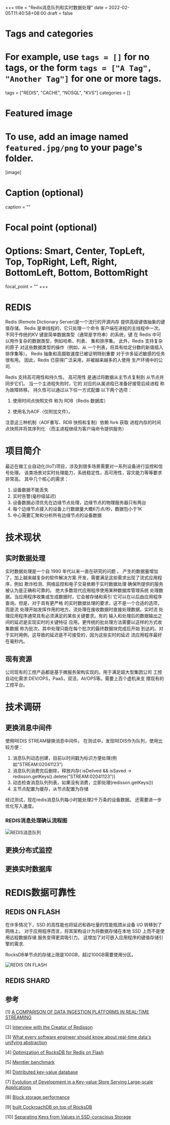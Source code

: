 +++
title = "Redis消息队列和实时数据处理"
date = 2022-02-05T11:40:58+08:00
draft = false

# Tags and categories
# For example, use `tags = []` for no tags, or the form `tags = ["A Tag", "Another Tag"]` for one or more tags.
tags = ["REDIS", "CACHE", "NOSQL", "KVS"]
categories = []

# Featured image
# To use, add an image named `featured.jpg/png` to your page's folder. 
[image]
  # Caption (optional)
  caption = ""

  # Focal point (optional)
  # Options: Smart, Center, TopLeft, Top, TopRight, Left, Right, BottomLeft, Bottom, BottomRight
  focal_point = ""
+++

# REDIS

Redis (Remote Dictionary Server)是一个流行的开源内存
提供高级键值抽象的键值存储。
Redis 是单线程的，它只处理一个命令
客户端在进程的主线程中一次。 不同于传统的KV
键是简单数据类型（通常是字符串）的系统，键
在 Redis 中可以用作复杂的数据类型，例如哈希、列表、
集和排序集。 此外，Redis 支持复杂的原子
对这些数据类型的操作（例如，从
一个列表，将具有给定分数的新值插入排序集等）。
Redis 抽象和高摄取速度已被证明特别重要
对于许多延迟敏感的任务很有用。 因此，Redis
已获得广泛采用，并被越来越多的人使用
生产环境中的公司.

Redis 支持高可用性和持久性。 高可用性
是通过将数据从主节点复制到
从节点并同步它们。 当一个主进程失败时，它的
对应的从属进程已准备好接管后续进程
称为故障转移。 持久性可以通过以下任一方式配置
以下两个选项：

1. 使用时间点快照文件
称为 RDB（Redis 数据库）

2. 使用名为AOF（仅附加文件）。

注意这三种机制（AOF重写、RDB 快照和复制）依赖 fork 获取
进程内存的时间点快照并将其序列化
（而主进程继续为客户端命令提供服务）

# 项目简介

最近在做工业自动化(IIoT)项目，涉及到很多场景需要对一系列设备进行监控和信号处理。
该类场景对实时处理能力，系统稳定性，高可用性，容灾能力等等要求非常高。
其中几个核心的需求：

1. 设备数据不能丢失
2. 实时告警(毫秒级延迟)
3. 设备数据必须优先在边缘节点处理，边缘节点的物理服务器只有两台
4. 每个边缘节点接入的设备上行数据量大概6万点/秒，数据包小于1K
5. 中心需要汇聚和分析所有边缘节点的设备数据

# 技术现状

## 实时数据处理

实时数据处理是一个自 1990 年代以来一直在研究的问题 。
产生的数据量增加了，加上越来越复杂的软件解决方案
开发，需要满足这些需求出现了流式应用程序，例如
欺诈检测、网络监控和电子交易依赖于实时数据处理
确保所提供的服务被认为是正确和可靠的。
绝大多数现代应用程序使用某种数据库管理系统
处理数据。当应用程序收集或生成数据时，它会被存储和索引
它可以在以后由应用程序查询。但是，对于具有更严格
的实时数据处理的要求，这不是一个合适的选项，而是流
处理开始发挥作用的地方。流处理在接收数据时直接处理数据。实时流
处理应用程序通常具有必须满足的某些关键要求。有的
输入和处理后的数据输出之间的延迟是实现实时的关键特征
应用。更传统的批处理方法需要以这样的方式收集数据
称为批次，其中处理只能在每个批次的最终数据块完成后开始
到达的。对于实时用例，这导致的延迟是不可接受的，因为这些实时的延迟
流应用程序最好在毫秒内。

## 现有资源

公司现有的工控产品都是基于微服务架构实现的。用于满足超大型集团公司
工控自动化需求:DEV/OPS，PaaS，双活，AI/OPS等。需要上百个虚机来支
撑现有的工控平台。

# 技术调研

## 更换消息中间件

使用REDIS STREAM替换消息中间件。
在测试中，发现REDIS作为队列，使用比较方便：

1. 消息队列动态创建，目前以时间戳为标识方便处理(例如"STREAM:02041123")
2. 消息队列消费完后删除，释放内存( isDelived && isSaved  -> redisson.getKeys().delete("STREAM:02041123"))
3. 动态检查消息队列列表，如果没有消费，立即处理(redisson.getKeys())
4. 主节点配置为缓存，从节点配置为存储

经过测试，现在redis消息队列每小时能处理2千万条的设备数据。
还需要进一步优化写入速度。

### REDIS消息处理确认流程图

![REDIS消息队列](/img/redis-stream.svg)

## 更换分布式监控
## 更换实时数据库


# REDIS数据可靠性

## REDIS ON FLASH

在许多情况下，SSD 的高性能也将延迟和吞吐量的性能瓶颈从设备 I/O 转移到了网络上。
对于应用程序而言，将其架构设计为将数据存储在本地 SSD 上而不是使用远程数据存储
服务变得更具吸引力。 这增加了对可嵌入应用程序的键值存储引擎的需求.

RocksDB单节点的存储上限是100GB，超过100GB需要使用分区。

![REDIS ON FLASH](/img/redis-on-flash.svg)

## REDIS SHARD











## 参考

[1] [A COMPARISON OF DATA INGESTION PLATFORMS IN REAL-TIME STREAMING](https://www.doria.fi/bitstream/handle/10024/177865/tallberg_sebastian.pdf?sequence=2&isAllowed=y)

[2] [Interview with the Creator of Redisson](https://www.alibabacloud.com/blog/interview-with-the-creator-of-redisson-building-an-open-source-enterprise-redis-client_593854)

[3] [What every software engineer should know about real-time data's unifying abstraction](https://engineering.linkedin.com/distributed-systems/log-what-every-software-engineer-should-know-about-real-time-datas-unifying)

[4] [Optimization of RocksDB for Redis on Flash](http://www.kereno.com/rocksdb-rof.pdf)

[5] [Memtier benchmark](https://github.com/RedisLabs/memtier_benchmark)

[6] [Distributed key-value database](https://tikv.org/docs/5.1/reference/architecture/overview/)

[7] [Evolution of Development in a Key-value Store Serving Large-scale Applications](https://dl.acm.org/doi/fullHtml/10.1145/3483840)

[8] [Block storage performance](https://cloud.google.com/compute/docs/disks/performance)

[9] [built CockroachDB on top of RocksDB](https://www.cockroachlabs.com/blog/cockroachdb-on-rocksd/)

[10] [Separating Keys from Values in SSD-conscious Storage](https://www.usenix.org/system/files/conference/fast16/fast16-papers-lu.pdf)